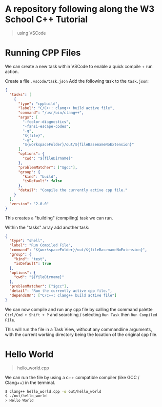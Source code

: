 # A repository following along the W3 School C++ Tutorial

> using VSCode

# Running CPP Files

We can create a new task within VSCode to enable a quick compile + run action.

Create a file `.vscode/task.json`
Add the following task to the `task.json`:

```json
{
  "tasks": [
    {
      "type": "cppbuild",
      "label": "C/C++: clang++ build active file",
      "command": "/usr/bin/clang++",
      "args": [
        "-fcolor-diagnostics",
        "-fansi-escape-codes",
        "-g",
        "${file}",
        "-o",
        "${workspaceFolder}/out/${fileBasenameNoExtension}"
      ],
      "options": {
        "cwd": "${fileDirname}"
      },
      "problemMatcher": ["$gcc"],
      "group": {
        "kind": "build",
        "isDefault": false
      },
      "detail": "Compile the currently active cpp file."
    }
  ],
  "version": "2.0.0"
}
```

This creates a "building" (compiling) task we can run.

Within the "tasks" array add another task:

```json
{
  "type": "shell",
  "label": "Run Compiled File",
  "command": "${workspaceFolder}/out/${fileBasenameNoExtension}",
  "group": {
    "kind": "test",
    "isDefault": true
  },
  "options": {
    "cwd": "${fileDirname}"
  },
  "problemMatcher": ["$gcc"],
  "detail": "Run the currently active cpp file.",
  "dependsOn": ["C/C++: clang++ build active file"]
}
```

We can now compile and run any cpp file by calling the command palette `Ctrl/Cmd + Shift + P` and searching / selecting `Run Task` then `Run Compiled File`.

This will run the file in a Task View, without any commandline arguments,
with the current working directory being the location of the original cpp file.

# Hello World

> hello_world.cpp

We can run the file by using a c++ compatible compiler (like GCC / Clang++) in the terminal.

```bash
$ clang++ hello_world.cpp -o out/hello_world
$ ./out/hello_world
> Hello World
```
